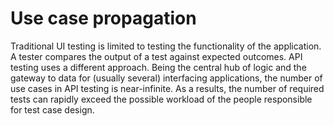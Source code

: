 # Use case propagation

Traditional UI testing is limited to testing the functionality of the application. A tester compares the output of 
a test against expected outcomes. API testing uses a different approach. Being the central hub of logic and the 
gateway to data for (usually several) interfacing applications, the number of use cases in API testing is 
near-infinite. As a results, the number of required tests can rapidly exceed the possible workload of the 
people responsible for test case design.